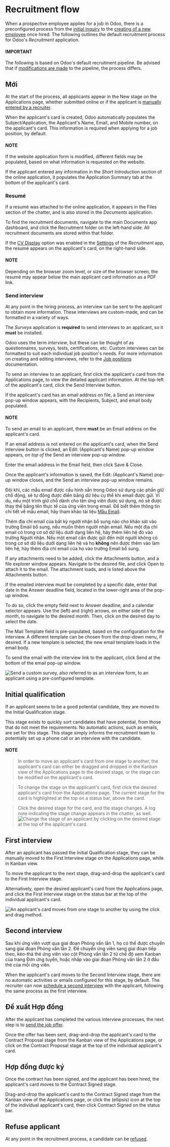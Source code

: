 # Recruitment flow

When a prospective employee applies for a job in Odoo, there is a preconfigured process from the
[initial inquiry](#recruitment-new) to the [creating of a new employee](offer_job_positions.md#recruitment-new-employee) once hired. The following outlines the default recruitment process for
Odoo's *Recruitment* application.

#### IMPORTANT
The following is based on Odoo's default recruitment pipeline. Be advised that if
[modifications are made](../recruitment.md#recruitment-customize-stages) to the pipeline, the process
differs.

<a id="recruitment-new"></a>

## Mới

At the start of the process, all applicants appear in the New stage on the
Applications page, whether submitted online or if the applicant is [manually
entered by a recruiter](add-new-applicants.md).

When the applicant's card is created, Odoo automatically populates the
Subject/Application, the Applicant's Name, Email, and
Mobile number, on the applicant's card. This information is required when applying for
a job position, by default.

#### NOTE
If the website application form is modified, different fields may be populated, based on what
information is requested on the website.

If the applicant entered any information in the *Short Introduction* section of the online
application, it populates the Application Summary tab at the bottom of the applicant's
card.

### Resumé

If a resumé was attached to the online application, it appears in the Files section of
the chatter, and is also stored in the *Documents* application.

To find the recruitment documents, navigate to the main Documents app dashboard,
and click the Recruitment folder on the left-hand side. All recruitment documents are
stored within that folder.

If the [CV Display](../recruitment.md#recruitment-cv-display) option was enabled in the [Settings](../recruitment.md#recruitment-settings) of the *Recruitment* app, the resumé appears on the applicant's card, on the
right-hand side.

#### NOTE
Depending on the browser zoom level, or size of the browser screen, the resumé may appear below
the main applicant card information as a PDF link.

### Send interview

At any point in the hiring process, an interview can be sent to the applicant to obtain more
information. These interviews are custom-made, and can be formatted in a variety of ways.

The *Surveys* application is **required** to send interviews to an applicant, so it **must** be
installed.

Odoo uses the term *interview*, but these can be thought of as questionnaires, surveys, tests,
certifications, etc. Custom interviews can be formatted to suit each individual job position's
needs. For more information on creating and editing interviews, refer to the
[Job positions](new_job.md) documentation.

To send an interview to an applicant, first click the applicant's card from the
Applications page, to view the detailed applicant information. At the top-left of the
applicant's card, click the Send Interview button.

If the applicant's card has an email address on file, a Send an interview pop-up window
appears, with the Recipients, Subject, and email body populated.

#### NOTE
To send an email to an applicant, there **must** be an Email address on the
applicant's card.

If an email address is not entered on the applicant's card, when the Send Interview
button is clicked, an Edit: (Applicant's Name) pop-up window appears, *on top of* the
Send an interview pop-up window.

Enter the email address in the Email field, then click Save & Close.

Once the applicant's information is saved, the Edit: (Applicant's Name) pop-up window
closes, and the Send an interview pop-up window remains.

Đôi khi, các mẫu email được cấu hình sẵn trong Odoo sử dụng các phần giữ chỗ động, sẽ tự động được điền bằng dữ liệu cụ thể khi email được gửi. Ví dụ, nếu một trình giữ chỗ dành cho tên ứng viên được sử dụng, nó sẽ được thay thế bằng tên thực tế của ứng viên trong email. Để biết thêm thông tin chi tiết về mẫu email, hãy tham khảo tài liệu [Mẫu Email](../../general/companies/email_template.md).

Thêm địa chỉ email của bất kỳ người nhận bổ sung nào cho khảo sát vào trường Email bổ sung, nếu muốn thêm người nhận email. Nếu một địa chỉ email có trong cơ sở dữ liệu dưới dạng liên hệ, hãy thêm liên hệ đó vào trường Người nhận. Nếu một email cần được gửi đến một người không có trong cơ sở dữ liệu dưới dạng liên hệ và họ **không** nên được thêm vào làm liên hệ, hãy thêm địa chỉ email của họ vào trường Email bổ sung.

If any attachments need to be added, click the <i class="fa fa-paperclip"></i> Attachments button,
and a file explorer window appears. Navigate to the desired file, and click Open to
attach it to the email. The attachment loads, and is listed above the <i class="fa fa-paperclip"></i>
Attachments button.

If the emailed interview must be completed by a specific date, enter that date in the
Answer deadline field, located in the lower-right area of the pop-up window.

To do so, click the empty field next to Answer deadline, and a calendar selector
appears. Use the <i class="fa fa-chevron-left"></i> (left) and <i class="fa fa-chevron-right"></i>
(right) arrows, on either side of the month, to navigate to the desired month. Then,
click on the desired day to select the date.

The Mail Template field is pre-populated, based on the configuration for the interview.
A different template can be chosen from the drop-down menu, if desired. If a new template is
selected, the new email template loads in the email body.

To send the email with the interview link to the applicant, click Send at the bottom of
the email pop-up window.

![Send a custom survey, also referred to as an interview form, to an applicant using a
pre-configured template.](applications/hr/recruitment/recruitment-flow/send-survey.png)

<a id="recruitment-initial-qualification"></a>

## Initial qualification

If an applicant seems to be a good potential candidate, they are moved to the Initial
Qualification stage.

This stage exists to quickly sort candidates that have potential, from those that do not meet the
requirements. No automatic actions, such as emails, are set for this stage. This stage simply
informs the recruitment team to potentially set up a phone call or an interview with the candidate.

#### NOTE
> In order to move an applicant's card from one stage to another, the applicant's card can either
> be dragged and dropped in the Kanban view of the Applications page to the desired
> stage, or the stage can be modified on the applicant's card.

> To change the stage on the applicant's card, first click the desired applicant's card from the
> Applications page. The current stage for the card is highlighted at the top on a
> status bar, above the card.

> Click the desired stage for the card, and the stage changes. A log note indicating the stage
> change appears in the chatter, as well.
![Change the stage of an applicant by clicking on the desired stage at the top of the
applicant's card.](applications/hr/recruitment/recruitment-flow/stage-change.png)

<a id="recruitment-first-interview"></a>

## First interview

After an applicant has passed the Initial Qualification stage, they can be manually
moved to the First Interview stage on the Applications page, while in Kanban
view.

To move the applicant to the next stage, drag-and-drop the applicant's card to the First
Interview stage.

Alternatively, open the desired applicant's card from the Applications page, and click
the First Interview stage on the status bar at the top of the individual applicant's
card.

![An applicant's card moves from one stage to another by using the click and drag method.](applications/hr/recruitment/recruitment-flow/move.png)

<a id="recruitment-second-interview"></a>

## Second interview

Sau khi ứng viên vượt qua giai đoạn Phỏng vấn lần 1, họ có thể được chuyển sang giai đoạn Phỏng vấn lần 2. Để chuyển ứng viên sang giai đoạn tiếp theo, kéo-thả thẻ ứng viên vào cột Phỏng vấn lần 2 từ chế độ xem Kanban của trang Đơn ứng tuyển, hoặc nhấp vào giai đoạn Phỏng vấn lần 2 ở đầu thẻ của mỗi ứng viên.

When the applicant's card moves to the Second Interview stage, there are no automatic
activities or emails configured for this stage, by default. The recruiter can now [schedule a
second interview](schedule_interviews.md#recruitment-schedule-interviews-recruitment-scheduled) with the applicant,
following the same process as the first interview.

<a id="recruitment-contract-proposal"></a>

## Đề xuất Hợp đồng

After the applicant has completed the various interview processes, the next step is to [send
the job offer](offer_job_positions.md).

Once the offer has been sent, drag-and-drop the applicant's card to the Contract
Proposal stage from the Kanban view of the Applications page, or click on the
Contract Proposal stage at the top of the individual applicant's card.

## Hợp đồng được ký

Once the contract has been signed, and the applicant has been hired, the applicant's card moves to
the Contract Signed stage.

Drag-and-drop the applicant's card to the Contract Signed stage from the Kanban view of
the Applications page, or click the <i class="fa fa-ellipsis-h"></i> (ellipsis) icon at
the top of the individual applicant's card, then click Contract Signed on the status
bar.

## Refuse applicant

At any point in the recruitment process, a candidate can be [refused](refuse_applicant.md).
